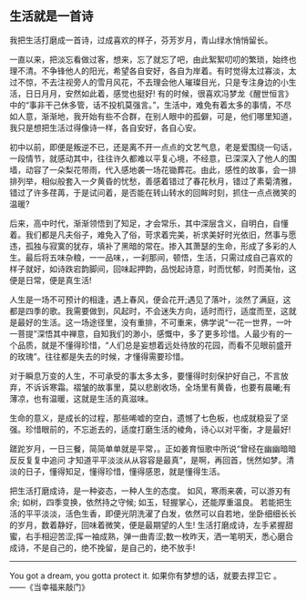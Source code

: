 <h2>生活就是一首诗</h2>

我把生活打磨成一首诗，过成喜欢的样子，芬芳岁月，青山绿水悄悄留长。

一直以来，把淡忘看做过客，想来，忘了就忘了吧，由此絮絮叨叨的繁琐，始终也理不清。不争锋他人的阳光，希望各自安好，各自为岸着。有时觉得太过寡淡，太过不惊，不去注视旁人的雪月风花，不去理会他人璀璨目光，只是专注身边的小生活，日日月月，安然如此着，感觉也挺好!
有的时候，很喜欢冯梦龙《醒世恒言》中的“事非干己休多管，话不投机莫强言。”，生活中，难免有着太多的事情，不尽如人意，渐渐地，我开始有些不合群，在别人眼中的孤僻，可是，他们哪里知道，我只是想把生活过得像诗一样，各自安好，各自心安。

初中以前，即便是叛逆不已，还是离不开一点点的文艺气息，老是爱围绕一句话，一段情节，就感动其中，往往许久都难以平复心境，不经意，已深深入了他人的围墙，动容了一朵梨花带雨，代入感地袭一场花锄葬花。由此，感性的故事，会一排排列举，相似般套入一夕黄昏的忧愁，善感着错过了春花秋月，错过了素菊清雅，错过了许多荏苒，于是试问着，是否能在转山转水的回眸时刻，抓住一点点微笑的温暖?

后来，高中时代，渐渐领悟到了知足，才会常乐，其中深层含义，自明白，自懂着。我们都是凡夫俗子，难免入了俗，苛求着完美，祈求美好时光依旧，然事与愿违，孤独与寂寞的犹存，填补了黑暗的常在。掺入其萧瑟的生命，形成了多彩的人生。最后将五味杂粮，一一品味，，一刹那间，顿悟，生活，只需过成自己喜欢的样子就好，如诗跌宕韵脚间，回味起押韵，品悦起诗意，时而忧郁，时而美怡，这便是日常，便是真生活!

人生是一场不可预计的相逢，遇上春风，便会花开;遇见了落叶，淡然了满庭，这都是四季的歌。我需要做到，风起时，不会迷失方向，适时而行，适度而至，这就是最好的生活。这一场途径里，没有重排，不可重来，佛学说“一花一世界，一叶一菩提”深悟其中禅意，自知我们的渺小，感慨中，多了更多珍惜。人最少有的一个品质，就是不懂得珍惜，“人们总是妄想着远处待放的花园，而看不见眼前盛开的玫瑰”。往往都是失去的时候，才懂得需要珍惜。

对于瞬息万变的人生，不可承受的事太多太多，要懂得时刻保护好自己，不言放弃，不诉诉寒霜。褶皱的故事里，莫以悲剧收场，全场里有黄昏，也要有晨曦;有薄凉，也有温暖，这就是生活的真滋味。

生命的意义，是成长的过程，那些唏嘘的空白，遗憾了七色板，也成就稳妥了坚强。珍惜眼前的，不忘逝去的，适度打磨生活的棱角，诗心以对平衡，才是最好!

蹉跎岁月，一日三餐，简简单单就是平常，。正如姜育恒歌中所说“曾经在幽幽暗暗反反复复中追问 才知道平平淡淡从从容容是最真”，是啊，再回首，恍然如梦。清淡的日子，懂得知足，懂得珍惜，懂得感恩，就是懂得生活。

把生活打磨成诗，是一种姿态，一种人生的态度。
如风，寒雨来袭，可以游刃有余;
如树，四季变换，依然持之守候;
如玉，轻握掌心，还能厚重温良。
若能把生活的平平淡淡，活色生香，即便光阴洗濯了白发，依然可以自若地，坐卧细细长长的岁月，数着静好，回味着微笑，便是最期望的人生!
生活打磨成诗，左手紧握甜蜜，右手相迎苦涩;挥一袖成熟，弹一曲青涩;数一枚昨天，洒一笔明天，悉心磨合成诗，不是自己的，绝不挽留，是自己的，绝不放手!

-------------------------------------------------------------------------------------------------------------------------------------------
You got a dream, you gotta protect it. 
如果你有梦想的话，就要去捍卫它 。 ——《当幸福来敲门》
